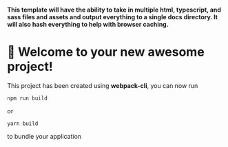 #### This template will have the ability to take in multiple html, typescript, and sass files and assets and output everything to a single docs directory. It will also hash everything to help with browser caching.

# 🚀 Welcome to your new awesome project!

This project has been created using **webpack-cli**, you can now run

```
npm run build
```

or

```
yarn build
```

to bundle your application

